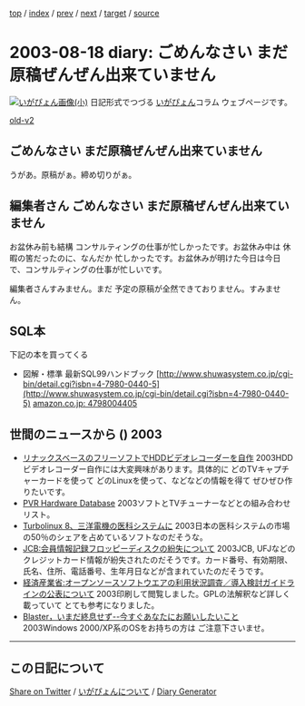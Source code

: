 [top](https://igapyon.github.io/diary/) 
 / [index](https://igapyon.github.io/diary/2003/index.html) 
 / [prev](https://igapyon.github.io/diary/2003/ig030813.html) 
 / [next](https://igapyon.github.io/diary/2003/ig030819.html) 
 / [target](https://igapyon.github.io/diary/2003/ig030818.html) 
 / [source](https://github.com/igapyon/diary/blob/gh-pages/2003/ig030818.html.src.md) 

2003-08-18 diary: ごめんなさい まだ原稿ぜんぜん出来ていません
=====================================================================================================
[![いがぴょん画像(小)](https://igapyon.github.io/diary/images/iga200306s.jpg "いがぴょん")](https://igapyon.github.io/diary/memo/memoigapyon.html) 日記形式でつづる [いがぴょん](https://igapyon.github.io/diary/memo/memoigapyon.html)コラム ウェブページです。

[old-v2](ig030818-orig.html)

## ごめんなさい まだ原稿ぜんぜん出来ていません

うがあ。原稿がぁ。締め切りがぁ。


## 編集者さん ごめんなさい まだ原稿ぜんぜん出来ていません

お盆休み前も結構 コンサルティングの仕事が忙しかったです。お盆休み中は 休暇の筈だったのに、なんだか 忙しかったです。お盆休みが明けた今日は今日で、コンサルティングの仕事が忙しいです。

編集者さんすみません。まだ 予定の原稿が全然できておりません。すみません。

## SQL本

下記の本を買ってくる

* 図解・標準 最新SQL99ハンドブック
  [http://www.shuwasystem.co.jp/cgi-bin/detail.cgi?isbn=4-7980-0440-5](http://www.shuwasystem.co.jp/cgi-bin/detail.cgi?isbn=4-7980-0440-5)
  [amazon.co.jp: 4798004405](http://www.amazon.co.jp/exec/obidos/ASIN/4798004405/igapyondiary-22)

## 世間のニュースから () 2003

* [リナックスベースのフリーソフトでHDDビデオレコーダーを自作](http://www.hotwired.co.jp/news/news/technology/story/20030812307.html)  2003HDDビデオレコーダー自作には大変興味があります。具体的に どのTVキャプチャーカードを使って どのLinuxを使って、などなどの情報を得て ぜひぜひ作りたいです。
* [PVR Hardware Database](http://pvrhw.goldfish.org/tiki-pvrhwdb.php)  2003ソフトとTVチューナーなどとの組み合わせリスト。
* [Turbolinux 8、三洋電機の医科システムに](http://japan.internet.com/linuxtoday/20030812/2.html)  2003日本の医科システムの市場の50％のシェアを占めているソフトなのだそうな。
* [JCB:会員情報記録フロッピーディスクの紛失について](http://www.jcb.co.jp/jcb_newsrelease/dr-272.html)  2003JCB, UFJなどのクレジットカード情報が紛失されたのだそうです。カード番号、有効期限、氏名、住所、電話番号、生年月日などが含まれていたのだそうです。
* [経済産業省:オープンソースソフトウエアの利用状況調査／導入検討ガイドラインの公表について](http://www.meti.go.jp/kohosys/press/0004397/)  2003印刷して閲覧しました。GPLの法解釈など詳しく載っていて とても参考になりました。
* [Blaster，いまだ終息せず--今すぐあなたにお願いしたいこと](http://itpro.nikkeibp.co.jp/free/ITPro/OPINION/20030817/1/)  2003Windows 2000/XP系のOSをお持ちの方は ご注意下さいませ。

----------------------------------------------------------------------------------------------------

## この日記について

[Share on Twitter](https://twitter.com/intent/tweet?hashtags=igapyon%2Cdiary%2C%E3%81%84%E3%81%8C%E3%81%B4%E3%82%87%E3%82%93&text=%E3%81%94%E3%82%81%E3%82%93%E3%81%AA%E3%81%95%E3%81%84+%E3%81%BE%E3%81%A0%E5%8E%9F%E7%A8%BF%E3%81%9C%E3%82%93%E3%81%9C%E3%82%93%E5%87%BA%E6%9D%A5%E3%81%A6%E3%81%84%E3%81%BE%E3%81%9B%E3%82%93&url=https%3A%2F%2Figapyon.github.io%2Fdiary%2F2003%2Fig030818.html) / [いがぴょんについて](https://igapyon.github.io/diary/memo/memoigapyon.html) / [Diary Generator](https://github.com/igapyon/igapyonv3)
